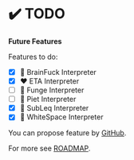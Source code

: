 # ✔️  TODO

**Future Features**

Features to do:
* [x] 🌈 BrainFuck Interpreter
* [x] ❤️ ETA Interpreter
* [ ] 💛 Funge Interpreter
* [ ] 💚 Piet Interpreter
* [x] 💙 SubLeq Interpreter
* [x] 🤍 WhiteSpace Interpreter

You can propose feature by [GitHub](https://github.com/helvm/helcam/issues).

For more see [ROADMAP](ROADMAP.md).
